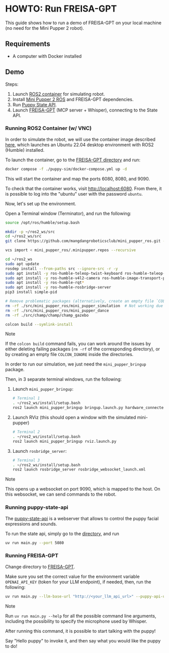 # HOWTO: Run FREISA-GPT

This guide shows how to run a demo of FREISA-GPT on your local machine (no need for the Mini Pupper 2 robot).

## Requirements

- A computer with Docker installed

## Demo

Steps:

1. Launch [ROS2 container](https://github.com/Tiryoh/docker-ros2-desktop-vnc) for simulating robot.
2. Install [Mini Pupper 2 ROS](https://github.com/mangdangroboticsclub/mini_pupper_ros) and FREISA-GPT dependencies.
3. Run [Puppy State API](/code/puppy-state-api).
4. Launch [FREISA-GPT](/code/FREISA-GPT) (MCP server + Whisper), connecting to the State API.

### Running ROS2 Container (w/ VNC)

In order to simulate the robot, we will use the container image described [here](https://github.com/Tiryoh/docker-ros2-desktop-vnc), which launches an Ubuntu 22.04 desktop environment with ROS2 (Humble) installed.

To launch the container, go to the [FREISA-GPT directory](/code/FREISA-GPT/) and run:

```bash
docker compose -f ./puppy-sim/docker-compose.yml up -d
```

This will start the container and map the ports 6080, 8080, and 9090.

To check that the container works, visit <http://localhost:6080>.
From there, it is possible to log into the "ubuntu" user with the password `ubuntu`.

Now, let's set up the environment.

Open a Terminal window (Terminator), and run the following:

```bash
source /opt/ros/humble/setup.bash

mkdir -p ~/ros2_ws/src
cd ~/ros2_ws/src
git clone https://github.com/mangdangroboticsclub/mini_pupper_ros.git -b ros2-dev

vcs import < mini_pupper_ros/.minipupper.repos --recursive

cd ~/ros2_ws
sudo apt update
rosdep install --from-paths src --ignore-src -r -y
sudo apt install -y ros-humble-teleop-twist-keyboard ros-humble-teleop-twist-joy
sudo apt install -y ros-humble-v4l2-camera ros-humble-image-transport-plugins
sudo apt install -y ros-humble-rqt*
sudo apt install -y ros-humble-rosbridge-server
pip3 install simple-pid

# Remove problematic packages (alternatively, create an empty file `COLCON_IGNORE` inside their directory)
rm -rf ./src/mini_pupper_ros/mini_pupper_simulation  # Not working due to deprecated Gazebo classic
rm -rf ./src/mini_pupper_ros/mini_pupper_dance
rm -rf ./src/champ/champ/champ_gazebo

colcon build --symlink-install
```

> [!note]
>
> If the `colcon build` command fails, you can work around the issues by either deleting failing packages (`rm -rf` of the corresponding directory), or by creating an empty file `COLCON_IGNORE` inside the directories.
>
> In order to run our simulation, we just need the `mini_pupper_bringup` package.

Then, in 3 separate terminal windows, run the following:

1. Launch `mini_pupper_bringup`:

   ```bash
   # Terminal 1
   . ~/ros2_ws/install/setup.bash
   ros2 launch mini_pupper_bringup bringup.launch.py hardware_connected:=False
   ```

2. Launch RViz (this should open a window with the simulated mini-pupper)

   ```bash
   # Terminal 2
   . ~/ros2_ws/install/setup.bash
   ros2 launch mini_pupper_bringup rviz.launch.py
   ```

3. Launch `rosbridge_server`:

   ```bash
   # Terminal 3
   . ~/ros2_ws/install/setup.bash
   ros2 launch rosbridge_server rosbridge_websocket_launch.xml
   ```

> [!note]
>
> This opens up a websocket on port 9090, which is mapped to the host.
> On this websocket, we can send commands to the robot.

### Running puppy-state-api

The [puppy-state-api](https://github.com/B-AROL-O/FREISA/code/puppy-state-api) is a webserver that allows to control the puppy facial expressions and sounds.

To run the state api, simply go to the [directory](/code/puppy-state-api), and run

```bash
uv run main.py --port 5080
```

### Running FREISA-GPT

Change directory to [FREISA-GPT](/code/FREISA-GPT).

Make sure you set the correct value for the environment variable `OPENAI_API_KEY` (token for your LLM endpoint), if needed, then, run the following:

```bash
uv run main.py --llm-base-url "http://<your_llm_api_url>" --puppy-api-url "http://localhost:5080"
```

> [!note]
>
> Run `uv run main.py --help` for all the possible command line arguments, including the possibility to specify the microphone used by Whisper.

After running this command, it is possible to start talking with the puppy!

Say "Hello puppy" to invoke it, and then say what you would like the puppy to do!
